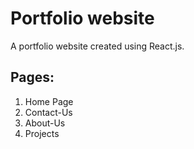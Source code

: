 # Portfolio website

A portfolio website created using React.js.

## Pages:

1. Home Page
2. Contact-Us
3. About-Us
4. Projects

